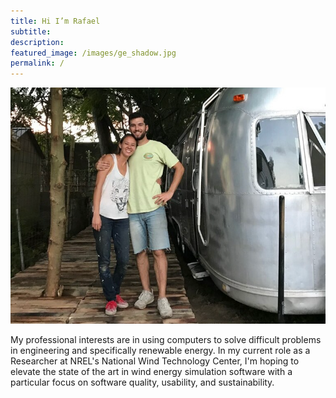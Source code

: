 ```yaml
---
title: Hi I’m Rafael
subtitle: 
description: 
featured_image: /images/ge_shadow.jpg
permalink: /
---
```


![](/images/pages/about/streamdream.png)

My professional interests are in using computers to solve difficult problems
in engineering and specifically renewable energy.
In my current role as a Researcher at NREL's National Wind Technology Center,
I'm hoping to elevate the state of the art in wind energy simulation software
with a particular focus on software quality, usability, and sustainability.

